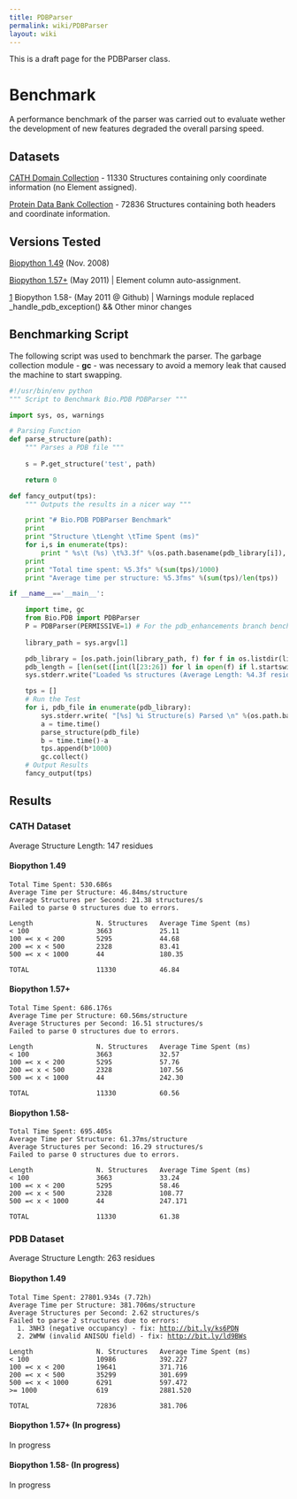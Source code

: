 ```yaml
---
title: PDBParser
permalink: wiki/PDBParser
layout: wiki
---
```


This is a draft page for the PDBParser class.

Benchmark
=========

A performance benchmark of the parser was carried out to evaluate wether
the development of new features degraded the overall parsing speed.

Datasets
--------

[CATH Domain
Collection](http://release.cathdb.info/v3.4.0/CathDomainList) - 11330
Structures containing only coordinate information (no Element assigned).

[Protein Data Bank
Collection](ftp://ftp.wwpdb.org/pub/pdb/data/structures/divided/pdb/) -
72836 Structures containing both headers and coordinate information.

Versions Tested
---------------

[Biopython 1.49](http://biopython.org/DIST/biopython-1.49.zip) (Nov.
2008)

[Biopython 1.57+](https://github.com/biopython/biopython) (May 2011) |
Element column auto-assignment.

[1](https://github.com/JoaoRodrigues/biopython/tree/pdb_enhancements)
Biopython 1.58- (May 2011 @ Github) | Warnings module replaced
\_handle\_pdb\_exception() && Other minor changes

Benchmarking Script
-------------------

The following script was used to benchmark the parser. The garbage
collection module - <b>gc</b> - was necessary to avoid a memory leak
that caused the machine to start swapping.

``` python
#!/usr/bin/env python
""" Script to Benchmark Bio.PDB PDBParser """

import sys, os, warnings

# Parsing Function
def parse_structure(path):
    """ Parses a PDB file """
    
    s = P.get_structure('test', path)

    return 0

def fancy_output(tps):
    """ Outputs the results in a nicer way """

    print "# Bio.PDB PDBParser Benchmark"
    print
    print "Structure \tLenght \tTime Spent (ms)"
    for i,s in enumerate(tps):
        print " %s\t (%s) \t%3.3f" %(os.path.basename(pdb_library[i]), pdb_length[i], s)
    print 
    print "Total time spent: %5.3fs" %(sum(tps)/1000)
    print "Average time per structure: %5.3fms" %(sum(tps)/len(tps))

if __name__=='__main__':

    import time, gc
    from Bio.PDB import PDBParser
    P = PDBParser(PERMISSIVE=1) # For the pdb_enhancements branch benchmarking, PERMISSIVE was set to 2 (silence warnings).
   
    library_path = sys.argv[1]

    pdb_library = [os.path.join(library_path, f) for f in os.listdir(library_path)]
    pdb_length = [len(set([int(l[23:26]) for l in open(f) if l.startswith('ATOM')])) for f in pdb_library] # Unique counting of residues
    sys.stderr.write("Loaded %s structures (Average Length: %4.3f residues)\n" %(len(pdb_length), (sum(pdb_length)/float(len(pdb_length)))))

    tps = []
    # Run the Test
    for i, pdb_file in enumerate(pdb_library):    
        sys.stderr.write( "[%s] %i Structure(s) Parsed \n" %(os.path.basename(pdb_file), i+1) )
        a = time.time()
        parse_structure(pdb_file)
        b = time.time()-a
        tps.append(b*1000)
        gc.collect()
    # Output Results
    fancy_output(tps)
```

Results
-------

### CATH Dataset

Average Structure Length: 147 residues

#### Biopython 1.49

`Total Time Spent: 530.686s`  
`Average Time per Structure: 46.84ms/structure`  
`Average Structures per Second: 21.38 structures/s`  
`Failed to parse 0 structures due to errors.`

`Length                N. Structures   Average Time Spent (ms)`  
`< 100                 3663            25.11`  
`100 =< x < 200        5295            44.68`  
`200 =< x < 500        2328            83.41`  
`500 =< x < 1000       44              180.35`

`TOTAL                 11330           46.84`

#### Biopython 1.57+

`Total Time Spent: 686.176s`  
`Average Time per Structure: 60.56ms/structure`  
`Average Structures per Second: 16.51 structures/s`  
`Failed to parse 0 structures due to errors.`

`Length                N. Structures   Average Time Spent (ms)`  
`< 100                 3663            32.57`  
`100 =< x < 200        5295            57.76`  
`200 =< x < 500        2328            107.56`  
`500 =< x < 1000       44              242.30`

`TOTAL                 11330           60.56`

#### Biopython 1.58-

`Total Time Spent: 695.405s`  
`Average Time per Structure: 61.37ms/structure`  
`Average Structures per Second: 16.29 structures/s`  
`Failed to parse 0 structures due to errors.`

`Length                N. Structures   Average Time Spent (ms)`  
`< 100                 3663            33.24`  
`100 =< x < 200        5295            58.46`  
`200 =< x < 500        2328            108.77`  
`500 =< x < 1000       44              247.171`

`TOTAL                 11330           61.38`

### PDB Dataset

Average Structure Length: 263 residues

#### Biopython 1.49

`Total Time Spent: 27801.934s (7.72h)`  
`Average Time per Structure: 381.706ms/structure`  
`Average Structures per Second: 2.62 structures/s`  
`Failed to parse 2 structures due to errors:`  
`  1. 3NH3 (negative occupancy) - fix: `[`http://bit.ly/ks6PDN`](http://bit.ly/ks6PDN)  
`  2. 2WMW (invalid ANISOU field) - fix: `[`http://bit.ly/ld9BWs`](http://bit.ly/ld9BWs)

`Length                N. Structures   Average Time Spent (ms)`  
`< 100                 10986           392.227`  
`100 =< x < 200        19641           371.716`  
`200 =< x < 500        35299           301.699`  
`500 =< x < 1000       6291            597.472`  
`>= 1000               619             2881.520`

`TOTAL                 72836           381.706`

#### Biopython 1.57+ (In progress)

In progress

#### Biopython 1.58- (In progress)

In progress
